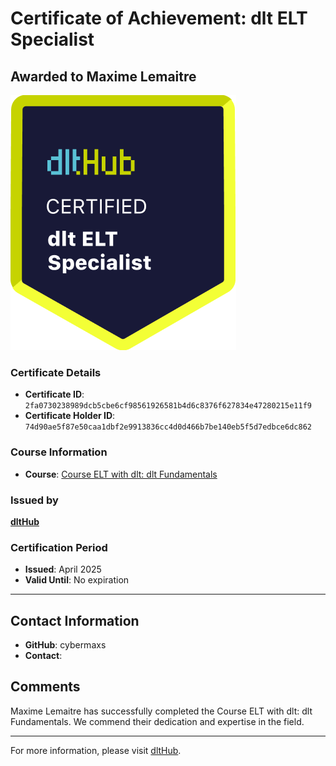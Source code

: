 
# Certificate of Achievement: dlt ELT Specialist

## Awarded to **Maxime Lemaitre**

![Course Image](../badges/dlt_ELT_specialist.png)

### Certificate Details
- **Certificate ID**: `2fa0730238989dcb5cbe6cf98561926581b4d6c8376f627834e47280215e11f9`
- **Certificate Holder ID**: `74d90ae5f87e50caa1dbf2e9913836cc4d0d466b7be140eb5f5d7edbce6dc862`

### Course Information
- **Course**: [Course ELT with dlt: dlt Fundamentals](https://github.com/dlt-hub/dlthub-education/tree/main/courses/dlt_fundamentals_dec_2024)

### Issued by
[**dltHub**](https://dlthub.com/) 

### Certification Period
- **Issued**: April 2025
- **Valid Until**: No expiration

---

## Contact Information
- **GitHub**: cybermaxs
- **Contact**: 

## Comments
Maxime Lemaitre has successfully completed the Course ELT with dlt: dlt Fundamentals. We commend their dedication and expertise in the field.

---

For more information, please visit [dltHub](https://dlthub.com/).
    